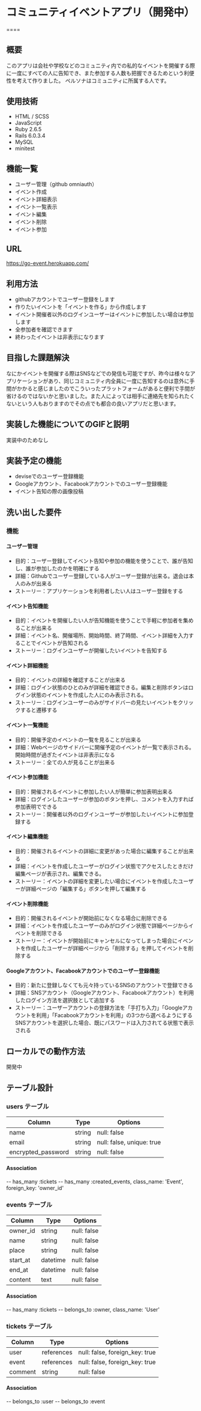 
# コミュニティイベントアプリ（開発中）
====

## 概要
このアプリは会社や学校などのコミュニティ内での私的なイベントを開催する際に一度にすべての人に告知でき、また参加する人数も把握できるためという利便性を考えて作りました。
ペルソナはコミュニティに所属する人です。

## 使用技術
* HTML / SCSS
* JavaScript
* Ruby 2.6.5
* Rails 6.0.3.4
* MySQL
* minitest


## 機能一覧
* ユーザー管理（github omniauth）
* イベント作成
* イベント詳細表示
* イベント一覧表示
* イベント編集
* イベント削除
* イベント参加


## URL
https://go-event.herokuapp.com/


## 利用方法
* githubアカウントでユーザー登録をします
* 作りたいイベントを「イベントを作る」から作成します
* イベント開催者以外のログインユーザーはイベントに参加したい場合は参加します
* 全参加者を確認できます
* 終わったイベントは非表示になります


## 目指した課題解決
なにかイベントを開催する際はSNSなどでの発信も可能ですが、昨今は様々なアプリケーションがあり、同じコミュニティ内全員に一度に告知するのは意外に手間がかかると感じましたのでこういったプラットフォームがあると便利で手間が省けるのではないかと思いました。また人によっては相手に連絡先を知られたくないという人もおりますのでその点でも都合の良いアプリだと思います。


## 実装した機能についてのGIFと説明
実装中のためなし


## 実装予定の機能	
* deviseでのユーザー登録機能
* Googleアカウント、Facabookアカウントでのユーザー登録機能
* イベント告知の際の画像投稿


## 洗い出した要件

### 機能
#### ユーザー管理
* 目的：ユーザー登録してイベント告知や参加の機能を使うことで、誰が告知し、誰が参加したのかを明確にする
* 詳細：Githubでユーザー登録している人がユーザー登録が出来る。退会は本人のみが出来る
* ストーリー：アプリケーションを利用者したい人はユーザー登録をする

#### イベント告知機能
* 目的：イベントを開催したい人が告知機能を使うことで手軽に参加者を集めることが出来る
* 詳細：イベント名、開催場所、開始時間、終了時間、イベント詳細を入力することでイベントが告知される
* ストーリー：ログインユーザーが開催したいイベントを告知する

#### イベント詳細機能
* 目的：イベントの詳細を確認することが出来る
* 詳細：ログイン状態のひとのみが詳細を確認できる。編集と削除ボタンはログイン状態のイベントを作成した人にのみ表示される。
* ストーリー：ログインユーザーのみがサイドバーの見たいイベントをクリックすると遷移する

#### イベント一覧機能
* 目的：開催予定のイベントの一覧を見ることが出来る
* 詳細：Webページのサイドバーに開催予定のイベントが一覧で表示される。開始時間が過ぎたイベントは非表示になる
* ストーリー：全ての人が見ることが出来る

#### イベント参加機能
* 目的：開催されるイベントに参加したい人が簡単に参加表明出来る
* 詳細：ログインしたユーザーが参加のボタンを押し、コメントを入力すれば参加表明でできる
* ストーリー：開催者以外のログインユーザーが参加したいイベントに参加登録する

#### イベント編集機能
* 目的：開催されるイベントの詳細に変更があった場合に編集することが出来る
* 詳細：イベントを作成したユーザーがログイン状態でアクセスしたときだけ編集ページが表示され、編集できる。
* ストーリー：イベントの詳細を変更したい場合にイベントを作成したユーザーが詳細ページの「編集する」ボタンを押して編集する

#### イベント削除機能
* 目的：開催されるイベントが開始前になくなる場合に削除できる
* 詳細：イベントを作成したユーザーのみがログイン状態で詳細ページからイベントを削除できる
* ストーリー：イベントが開始前にキャンセルになってしまった場合にイベントを作成したユーザーが詳細ページから「削除する」を押してイベントを削除する

#### Googleアカウント、Facabookアカウントでのユーザー登録機能
* 目的：新たに登録しなくても元々持っているSNSのアカウントで登録できる
* 詳細：SNSアカウント（Googleアカウント、Facabookアカウント）を利用したログイン方法を選択肢として追加する
* ストーリー：ユーザーアカウントの登録方法を「手打ち入力」「Googleアカウントを利用」「Facabookアカウントを利用」の3つから選べるようにする
  SNSアカウントを選択した場合、既にパスワードは入力されてる状態で表示される


## ローカルでの動作方法	
開発中


## テーブル設計

### users テーブル

| Column             | Type       |  Options                  |
| ------------------ | ---------- | ------------------------- |
| name               | string     | null: false               |
| email              | string     | null: false, unique: true |
| encrypted_password | string     | null: false               |


#### Association

-- has_many :tickets
-- has_many :created_events, class_name: 'Event', foreign_key: 'owner_id'


### events テーブル

| Column    | Type       |  Options                  |
| --------- | ---------- | ------------------------- |
| owner_id  | string     | null: false               |
| name      | string     | null: false               |
| place     | string     | null: false               |
| start_at  | datetime   | null: false               |
| end_at    | datetime   | null: false               |
| content   | text       | null: false               |


#### Association

-- has_many :tickets
-- belongs_to :owner, class_name: 'User'


### tickets テーブル

| Column   | Type       |  Options                       |
| -------- | ---------- | ------------------------------ |
| user     | references | null: false, foreign_key: true |
| event    | references | null: false, foreign_key: true |
| comment  | string     | null: false                    |


#### Association

-- belongs_to :user
-- belongs_to :event